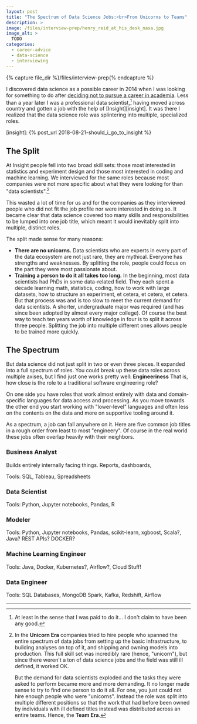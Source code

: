 ```yaml
---
layout: post
title: "The Spectrum of Data Science Jobs:<br>From Unicorns to Teams"
description: >
image: /files/interview-prep/henry_reid_at_his_desk_nasa.jpg
image_alt: >
  TODO
categories:
  - career-advice
  - data-science
  - interviewing
---
```


{% capture file_dir %}/files/interview-prep{% endcapture %}

I discovered data science as a possible career in 2014 when I was looking for
something to do after [deciding not to pursue a career in academia][phd]. Less
than a year later I was a professional data scientist,[^pro] having moved
across country and gotten a job with the help of [Insight][insight]. It was
there I realized that the data science role was splintering into multiple,
specialized roles.

[phd]: /blog/should-i-get-a-phd/#but-there-are-no-jobs
[insight]: {% post_url 2018-08-21-should_i_go_to_insight %}

## The Split

At Insight people fell into two broad skill sets: those most interested in
statistics and experiment design and those most interested in coding and
machine learning. We interviewed for the same roles because most companies
were not more specific about what they were looking for than "data <span
class="nowrap">scientists".[^unicorn]</span>

This wasted a lot of time for us and for the companies as they interviewed
people who did not fit the job profile nor were interested in doing so.
It became clear that data science covered too many skills and responsibilities
to be lumped into one job title, which meant it would inevitably split into
multiple, distinct roles.

The split made sense for many reasons:

- **There are no unicorns.** Data scientists who are experts in every part of
  the data ecosystem are not just rare, they are mythical. Everyone has
  strengths and weaknesses. By splitting the role, people could focus on the
  part they were most passionate about.
- **Training a person to do it all takes too long.** In the beginning, most
  data scientists had PhDs in some data-related field. They each spent a
  decade learning math, statistics, coding, how to work with large datasets,
  how to structure an experiment, et cetera, et cetera, et cetera. But that
  process was and is too slow to meet the current demand for data scientists.
  A shorter, undergraduate major was required (and has since been adopted by
  almost every major college). Of course the best way to teach ten years worth
  of knowledge in four is to split it across three people. Splitting the job
  into multiple different ones allows people to be trained more quickly.

## The Spectrum

But data science did not just split in two or even three pieces. It expanded
into a full spectrum of roles. You could break up these data roles across
multiple axises, but I find just one works pretty well: **Engineeriness**
That is, how close is the role to a traditional software engineering role?

On one side you have roles that work almost entirely with data and
domain-specific languages for data access and processing. As you move towards
the other end you start working with "lower-level" languages and often less on
the contents on the data and more on supportive tooling around it.

As a spectrum, a job can fall anywhere on it. Here are five common job
titles in a rough order from least to most "engineery". Of course in the real
world these jobs often overlap heavily with their neighbors.

### Business Analyst

Builds entirely internally facing things. Reports, dashboards,

Tools: SQL, Tableau, Spreadsheets

### Data Scientist

Tools: Python, Jupyter notebooks, Pandas, R

### Modeler

Tools: Python, Jupyter notebooks, Pandas, scikit-learn, xgboost, Scala?, Java?
REST APIs? DOCKER?

### Machine Learning Engineer

Tools: Java, Docker, Kubernetes?, Airflow?, Cloud Stuff!

### Data Engineer

Tools: SQL Databases, MongoDB Spark, Kafka, Redshift, Airflow


---
[^pro]: At least in the sense that I was paid to do it... I don't claim to
        have been any good.

[^unicorn]: In the **Unicorn Era** companies tried to hire people who spanned
    the entire spectrum of data jobs from setting up the basic infrastructure,
    to building analyses on top of it, and shipping and owning models into
    production. This full skill set was incredibly rare (hence, "unicorn"),
    but since there weren't a ton of data science jobs and the field was still
    ill defined, it worked OK.

    But the demand for data scientists exploded and the tasks they were asked
    to perform became more and more demanding. It no longer made sense to try
    to find one person to do it all. For one, you just could not hire enough
    people who were "unicorns". Instead the role was split into multiple
    different positions so that the work that had before been owned by
    individuals with ill defined titles instead was distributed across an
    entire teams. Hence, the **Team Era**.
